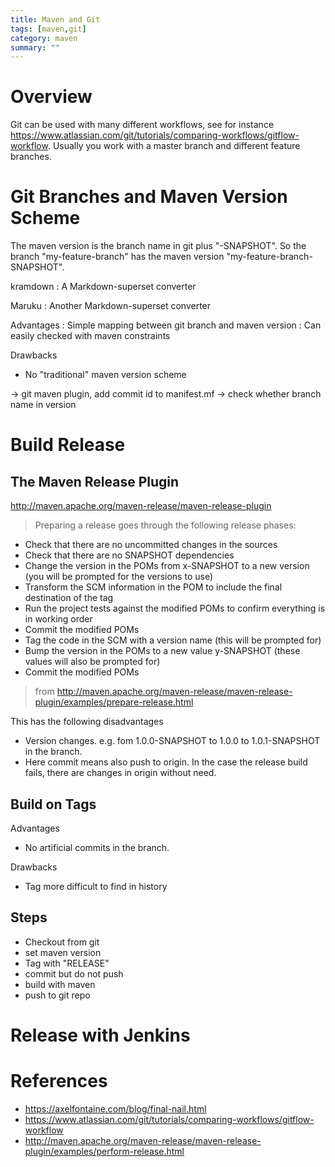 ```yaml
---
title: Maven and Git
tags: [maven,git]
category: maven
summary: ""
---
```


# Overview

Git can be used with many different workflows, see for instance <https://www.atlassian.com/git/tutorials/comparing-workflows/gitflow-workflow>. Usually you work with a master branch and different feature branches.

# Git Branches and Maven Version Scheme

The maven version is the branch name in git plus "-SNAPSHOT". So the branch "my-feature-branch" has the maven version "my-feature-branch-SNAPSHOT". 

kramdown
: A Markdown-superset converter

Maruku
:     Another Markdown-superset converter

Advantages
: Simple mapping between git branch and maven version
: Can easily checked with maven constraints

Drawbacks

* No "traditional" maven version scheme


-> git maven plugin, add commit id to manifest.mf
-> check whether branch name in version

# Build Release

## The Maven Release Plugin

<http://maven.apache.org/maven-release/maven-release-plugin>

> Preparing a release goes through the following release phases:
>
* Check that there are no uncommitted changes in the sources
* Check that there are no SNAPSHOT dependencies
* Change the version in the POMs from x-SNAPSHOT to a new version (you will be prompted for the versions to use)
* Transform the SCM information in the POM to include the final destination of the tag
* Run the project tests against the modified POMs to confirm everything is in working order
* Commit the modified POMs
* Tag the code in the SCM with a version name (this will be prompted for)
* Bump the version in the POMs to a new value y-SNAPSHOT (these values will also be prompted for)
* Commit the modified POMs
>
> from <http://maven.apache.org/maven-release/maven-release-plugin/examples/prepare-release.html>

This has the following disadvantages

* Version changes. e.g. fom 1.0.0-SNAPSHOT to 1.0.0 to 1.0.1-SNAPSHOT in the branch.
* Here commit means also push to origin. In the case the release build fails, there are changes in origin without need.

## Build on Tags


Advantages

* No artificial commits in the branch.

Drawbacks

* Tag more difficult to find in history

## Steps

* Checkout from git
* set maven version
* Tag with "RELEASE"
* commit but do not push
* build with maven
* push to git repo


# Release with Jenkins

# References
* <https://axelfontaine.com/blog/final-nail.html>
* <https://www.atlassian.com/git/tutorials/comparing-workflows/gitflow-workflow>
* <http://maven.apache.org/maven-release/maven-release-plugin/examples/perform-release.html>
